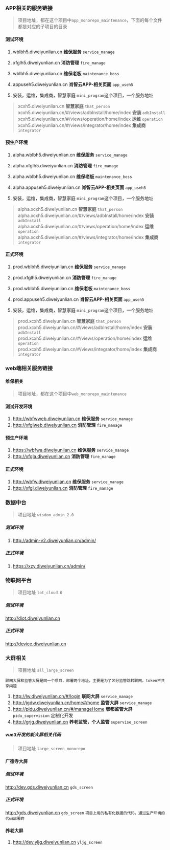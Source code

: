 ### APP相关的服务链接

> 项目地址，都在这个项目中`app_monorepo_maintenance`，下面的每个文件都是对应的子项目的目录

#### 测试环境

1. wblbh5.diweiyunlian.cn  **维保服务**  `service_manage`   
2. xfglh5.diweiyunlian.cn  **消防管理**  `fire_manage`       
3. wblbh5.diweiyunlian.cn  **维保老板**  `maintenance_boss`    
4. appuseh5.diweiyunlian.cn  **肖智云APP-相关页面**  `app_useh5`   

5. 安装，运维，集成商，智慧家庭 `mini_program`这个项目，一个服务地址
> xcxh5.diweiyunlian.cn  **智慧家庭**  `that_person`   
> xcxh5.diweiyunlian.cn/#/views/adbInstall/home/index  **安装**  `adbInstall`   
> xcxh5.diweiyunlian.cn/#/views/operation/home/index  **运维**  `operation`   
> xcxh5.diweiyunlian.cn/#/views/integrator/home/index  **集成商**  `integrator`   


#### 预生产环境

1. alpha.wblbh5.diweiyunlian.cn  **维保服务**  `service_manage`   
2. alpha.xfglh5.diweiyunlian.cn  **消防管理**  `fire_manage`       
3. alpha.wblbh5.diweiyunlian.cn  **维保老板**  `maintenance_boss`    
4. alpha.appuseh5.diweiyunlian.cn  **肖智云APP-相关页面**  `app_useh5`   

5. 安装，运维，集成商，智慧家庭 `mini_program`这个项目，一个服务地址
> alpha.xcxh5.diweiyunlian.cn  **智慧家庭**  `that_person`   
> alpha.xcxh5.diweiyunlian.cn/#/views/adbInstall/home/index  **安装**  `adbInstall`   
> alpha.xcxh5.diweiyunlian.cn/#/views/operation/home/index  **运维**  `operation`   
> alpha.xcxh5.diweiyunlian.cn/#/views/integrator/home/index  **集成商**  `integrator`   


#### 正式环境

1. prod.wblbh5.diweiyunlian.cn  **维保服务**  `service_manage`   
2. prod.xfglh5.diweiyunlian.cn  **消防管理**  `fire_manage`       
3. prod.wblbh5.diweiyunlian.cn  **维保老板**  `maintenance_boss`    
4. prod.appuseh5.diweiyunlian.cn  **肖智云APP-相关页面**  `app_useh5`   

5. 安装，运维，集成商，智慧家庭 `mini_program`这个项目，一个服务地址
> prod.xcxh5.diweiyunlian.cn  **智慧家庭**  `that_person`   
> prod.xcxh5.diweiyunlian.cn/#/views/adbInstall/home/index  **安装**  `adbInstall`   
> prod.xcxh5.diweiyunlian.cn/#/views/operation/home/index  **运维**  `operation`   
> prod.xcxh5.diweiyunlian.cn/#/views/integrator/home/index  **集成商**  `integrator`   


### web端相关服务链接

####  维保相关

> 项目地址，都在这个项目中`web_monorepo_maintenance`

#### 测试开发环境
1. http://wbfwweb.diweiyunlian.cn  **维保服务**  `service_manage`   
2. http://xfglweb.diweiyunlian.cn  **消防管理**  `fire_manage`   

#### 预生产环境
1. https://wbfwa.diweiyunlian.cn   **维保服务**  `service_manage`   
2. http://xfgla.diweiyunlian.cn    **消防管理**  `fire_manage`   

#### 正式环境
1. http://wbfw.diweiyunlian.cn      **维保服务**  `service_manage` 
2. http://xfgl.diweiyunlian.cn      **消防管理**  `fire_manage`   


### 数据中台

> 项目地址 `wisdom_admin_2.0`

##### 测试环境 
1. http://admin-v2.diweiyunlian.cn/admin/


##### 正式环境
1. https://xzy.diweiyunlian.cn/admin/


### 物联网平台
> 项目地址 `lot_cloud.0`

##### 测试环境

http://diot.diweiyunlian.cn

##### 正式环境
http://device.diweiyunlian.cn


### 大屏相关

> 项目地址 `all_large_screen`

`联网大屏和监管大屏是同一个项目，部署两个地址，主要是为了区分监管跳转联网，token不共享问题`
1. http://lw.diweiyunlian.cn/#/login  **联网大屏**  `service_manage` 
2. http://jgdw.diweiyunlian.cn/home#/home    **监管大屏**  `service_manage` 
3. http://pidu.diweiyunlian.cn/#/manageHome  **郫都监管大屏**  `pidu_supervision`   定制化开发
4. http://grjg.diweiyunlian.cn               **养老监管，个人监管**  `supervise_screen`   



##### vue3开发的新大屏相关代码
> 项目地址 `large_screen_monorepo`

#### 广德寺大屏

##### 测试环境
http://dev.gds.diweiyunlian.cn  `gds_screen`
##### 正式环境
http://gds.diweiyunlian.cn    `gds_screen`  `项目上用的私有化数据的代码，通过生产环境的代码部署的`


#### 养老大屏
1. http://dev.yljg.diweiyunlian.cn  `yljg_screen` 



